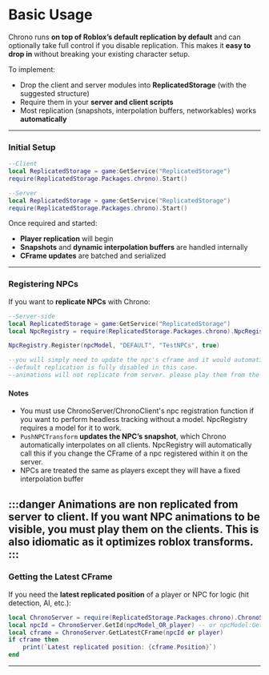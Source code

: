 # Basic Usage

Chrono runs **on top of Roblox’s default replication by default** and can optionally take full control if you disable replication. This makes it **easy to drop in** without breaking your existing character setup.


To implement:

- Drop the client and server modules into **ReplicatedStorage** (with the suggested structure)  
- Require them in your **server and client scripts**  
- Most replication (snapshots, interpolation buffers, networkables) works **automatically**

---

### Initial Setup

```lua
--Client
local ReplicatedStorage = game:GetService("ReplicatedStorage")
require(ReplicatedStorage.Packages.chrono).Start()
```
```lua
--Server
local ReplicatedStorage = game:GetService("ReplicatedStorage")
require(ReplicatedStorage.Packages.chrono).Start()
```
Once required and started:

- **Player replication** will begin
- **Snapshots** and **dynamic interpolation buffers** are handled internally  
- **CFrame updates** are batched and serialized 

---

### Registering NPCs

If you want to **replicate NPCs** with Chrono:
```lua
--Server-side
local ReplicatedStorage = game:GetService("ReplicatedStorage")
local NpcRegistry = require(ReplicatedStorage.Packages.chrono).NpcRegistry

NpcRegistry.Register(npcModel, "DEFAULT", "TestNPCs", true)

--you will simply need to update the npc's cframe and it would automatically be replicated.
--default replication is fully disabled in this case.
--animations will not replicate from server. please play them from the client.
```

#### Notes

- You must use ChronoServer/ChronoClient's npc registration function if you want to perform headless tracking without a model. NpcRegistry requires a model for it to work. 
- `PushNPCTransform` **updates the NPC’s snapshot**, which Chrono automatically interpolates on all clients. NpcRegistry will automatically call this if you change the CFrame of a npc registered within it on the server.
- NPCs are treated the same as players except they will have a fixed interpolation buffer

:::danger
Animations are non replicated from server to client. If you want NPC animations to be visible, you must play them on the clients. This is also idiomatic as it optimizes roblox transforms. 
:::
---

### Getting the Latest CFrame

If you need the **latest replicated position** of a player or NPC for logic (hit detection, AI, etc.):
```lua
local ChronoServer = require(ReplicatedStorage.Packages.chrono).ChronoServer
local npcId = ChronoServer.GetId(npcModel_OR_player) -- or npcModel:GetAttribute("NPC_ID") 
local cframe = ChronoServer.GetLatestCFrame(npcId or player)
if cframe then
    print(`Latest replicated position: {cframe.Position}`)
end
```
---
